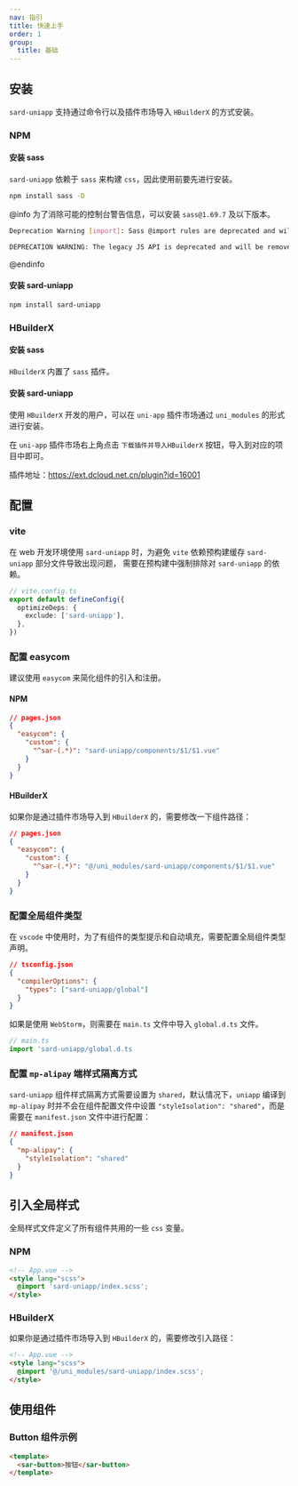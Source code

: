```yaml
---
nav: 指引
title: 快速上手
order: 1
group:
  title: 基础
---
```


## 安装

`sard-uniapp` 支持通过命令行以及插件市场导入 `HBuilderX` 的方式安装。

### NPM

#### 安装 sass

`sard-uniapp` 依赖于 `sass` 来构建 `css`，因此使用前要先进行安装。

```bash
npm install sass -D
```

@info
为了消除可能的控制台警告信息，可以安装 `sass@1.69.7` 及以下版本。

```bash
Deprecation Warning [import]: Sass @import rules are deprecated and will be removed in Dart Sass 3.0.0.
```

```bash
DEPRECATION WARNING: The legacy JS API is deprecated and will be removed in Dart Sass 2.0.0.
```

@endinfo

#### 安装 sard-uniapp

```bash
npm install sard-uniapp
```

### HBuilderX

#### 安装 sass

`HBuilderX` 内置了 `sass` 插件。

#### 安装 sard-uniapp

使用 `HBuilderX` 开发的用户，可以在 `uni-app` 插件市场通过 `uni_modules` 的形式进行安装。

在 `uni-app` 插件市场右上角点击 `下载插件并导入HBuilderX` 按钮，导入到对应的项目中即可。

插件地址：<a href="https://ext.dcloud.net.cn/plugin?id=16001" target="_blank">https://ext.dcloud.net.cn/plugin?id=16001</a>

## 配置

### vite

在 web 开发环境使用 `sard-uniapp` 时，为避免 `vite` 依赖预构建缓存 `sard-uniapp` 部分文件导致出现问题，
需要在预构建中强制排除对 `sard-uniapp` 的依赖。

```ts
// vite.config.ts
export default defineConfig({
  optimizeDeps: {
    exclude: ['sard-uniapp'],
  },
})
```

### 配置 easycom

建议使用 `easycom` 来简化组件的引入和注册。

#### NPM

```json
// pages.json
{
  "easycom": {
    "custom": {
      "^sar-(.*)": "sard-uniapp/components/$1/$1.vue"
    }
  }
}
```

#### HBuilderX

如果你是通过插件市场导入到 `HBuilderX` 的，需要修改一下组件路径：

```json
// pages.json
{
  "easycom": {
    "custom": {
      "^sar-(.*)": "@/uni_modules/sard-uniapp/components/$1/$1.vue"
    }
  }
}
```

### 配置全局组件类型

在 `vscode` 中使用时，为了有组件的类型提示和自动填充，需要配置全局组件类型声明。

```json
// tsconfig.json
{
  "compilerOptions": {
    "types": ["sard-uniapp/global"]
  }
}
```

如果是使用 `WebStorm`，则需要在 `main.ts` 文件中导入 `global.d.ts` 文件。

```ts
// main.ts
import 'sard-uniapp/global.d.ts
```

### 配置 `mp-alipay` 端样式隔离方式

`sard-uniapp` 组件样式隔离方式需要设置为 `shared`，默认情况下，`uniapp` 编译到 `mp-alipay` 时并不会在组件配置文件中设置 `"styleIsolation": "shared"`，而是需要在 `manifest.json` 文件中进行配置：

```json
// manifest.json
{
  "mp-alipay": {
    "styleIsolation": "shared"
  }
}
```

## 引入全局样式

全局样式文件定义了所有组件共用的一些 `css` 变量。

### NPM

```html
<!-- App.vue -->
<style lang="scss">
  @import 'sard-uniapp/index.scss';
</style>
```

### HBuilderX

如果你是通过插件市场导入到 `HBuilderX` 的，需要修改引入路径：

```html
<!-- App.vue -->
<style lang="scss">
  @import '@/uni_modules/sard-uniapp/index.scss';
</style>
```

## 使用组件

### Button 组件示例

```html
<template>
  <sar-button>按钮</sar-button>
</template>
```
